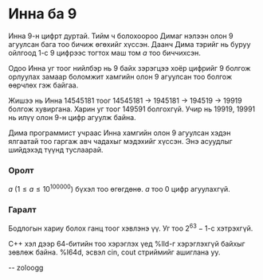 Инна ба 9
=========

Инна $9$-н цифрт дуртай. Тийм ч болохоороо Димаг нэлээн олон $9$ агуулсан бага тоо бичиж өгөхийг хүссэн. Даанч Дима тэрийг нь буруу ойлгоод $1$-с $9$ цифрээс тогтох маш том $a$ тоо биччихсэн.

Одоо Инна уг тоог нийлбэр нь $9$ байх зэрэгцээ хоёр цифрийг $9$ болгож орлуулах замаар боломжит хамгийн олон $9$ агуулсан тоо болгож өөрчлөх гэж байгаа.

Жишээ нь Инна $14545181$ тоог $14545181$ → $1945181$ → $194519$ → $19919$ болгож хувиргана. Харин уг тоог $149591$ болгохгүй. Учир нь $19919$, $19991$ нь илүү олон $9$-н цифр агуулж байна.

Дима программист учраас Инна хамгийн олон $9$ агуулсан хэдэн ялгаатай тоо гаргаж авч чадахыг мэдэхийг хүссэн. Энэ асуудлыг шийдэхэд түүнд туслаарай.
 
### Оролт

$a$ ($1 ≤ a ≤ 10^{100000}$) бүхэл тоо өгөгдөнө. $a$ тоо $0$ цифр агуулахгүй. 

### Гаралт

Бодлогын хариу болох ганц тоог хэвлэнэ үү. Уг тоо $2^{63}-1$-с хэтрэхгүй.

C++ хэл дээр 64-битийн тоо хэрэглэх үед %lld-г хэрэглэхгүй байхыг зөвлөж байна. %I64d, эсвэл cin, cout стриймийг ашиглана уу.

-- zoloogg

